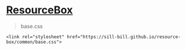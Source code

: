 # [ResourceBox](https://sill-bill.github.io/resource-box/)
> base.css
  
`<link rel="stylesheet" href="https://sill-bill.github.io/resource-box/common/base.css">`
